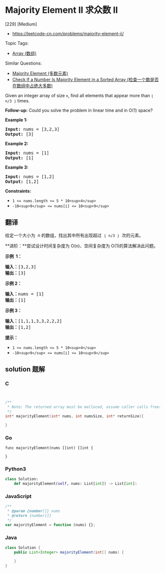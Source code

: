 # Majority Element II 求众数 II

[229] [Medium]

- https://leetcode-cn.com/problems/majority-element-ii/

Topic Tags:

- [Array (数组)](https://leetcode-cn.com/tag/array/)

Similar Questions:

- [Majority Element (多数元素)](https://leetcode-cn.com/problems/majority-element/)
- [Check If a Number Is Majority Element in a Sorted Array (检查一个数是否在数组中占绝大多数)](https://leetcode-cn.com/problems/check-if-a-number-is-majority-element-in-a-sorted-array/)

Given an integer array of size `n`, find all elements that appear more than `⌊ n/3 ⌋` times.

**Follow-up:** Could you solve the problem in linear time and in O(1) space?

**Example 1:**

<pre><strong>Input:</strong> nums = [3,2,3]
<strong>Output:</strong> [3]
</pre>

**Example 2:**

<pre><strong>Input:</strong> nums = [1]
<strong>Output:</strong> [1]
</pre>

**Example 3:**

<pre><strong>Input:</strong> nums = [1,2]
<strong>Output:</strong> [1,2]
</pre>

**Constraints:**

- `1 <= nums.length <= 5 * 10<sup>4</sup>`
- `-10<sup>9</sup> <= nums[i] <= 10<sup>9</sup>`

## 翻译

给定一个大小为  *n* 的数组，找出其中所有出现超过  `⌊ n/3 ⌋`  次的元素。

**进阶：**尝试设计时间复杂度为 O(n)、空间复杂度为 O(1)的算法解决此问题。

**示例  1：**

<pre><strong>输入：</strong>[3,2,3]
<strong>输出：</strong>[3]</pre>

**示例 2：**

<pre><strong>输入：</strong>nums = [1]
<strong>输出：</strong>[1]
</pre>

**示例 3：**

<pre><strong>输入：</strong>[1,1,1,3,3,2,2,2]
<strong>输出：</strong>[1,2]</pre>

**提示：**

- `1 <= nums.length <= 5 * 10<sup>4</sup>`
- `-10<sup>9</sup> <= nums[i] <= 10<sup>9</sup>`

## solution 题解

### C

```c


/**
 * Note: The returned array must be malloced, assume caller calls free().
 */
int* majorityElement(int* nums, int numsSize, int* returnSize){

}
```

### Go

```golang
func majorityElement(nums []int) []int {

}
```

### Python3

```python
class Solution:
    def majorityElement(self, nums: List[int]) -> List[int]:
```

### JavaScript

```javascript
/**
 * @param {number[]} nums
 * @return {number[]}
 */
var majorityElement = function (nums) {};
```

### Java

```java
class Solution {
    public List<Integer> majorityElement(int[] nums) {

    }
}
```
